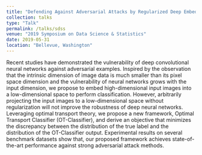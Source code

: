 ```yaml
---
title: "Defending Against Adversarial Attacks by Regularized Deep Embedding"
collection: talks
type: "Talk"
permalink: /talks/sdss
venue: "2019 Symposium on Data Science & Statistics"
date: 2019-05-31
location: "Bellevue, Washington"
---
```


Recent studies have demonstrated the vulnerability of deep convolutional neural networks against adversarial examples. Inspired by the observation that the intrinsic dimension of image data is much smaller than its pixel space dimension and the vulnerability of neural networks grows with the input dimension, we propose to embed high-dimensional input images into a low-dimensional space to perform classification. However, arbitrarily projecting the input images to a low-dimensional space without regularization will not improve the robustness of deep neural networks. Leveraging optimal transport theory, we propose a new framework, Optimal Transport Classifier (OT-Classifier), and derive an objective that minimizes the discrepancy between the distribution of the true label and the distribution of the OT-Classifier output. Experimental results on several benchmark datasets show that, our proposed framework achieves state-of-the-art performance against strong adversarial attack methods.
